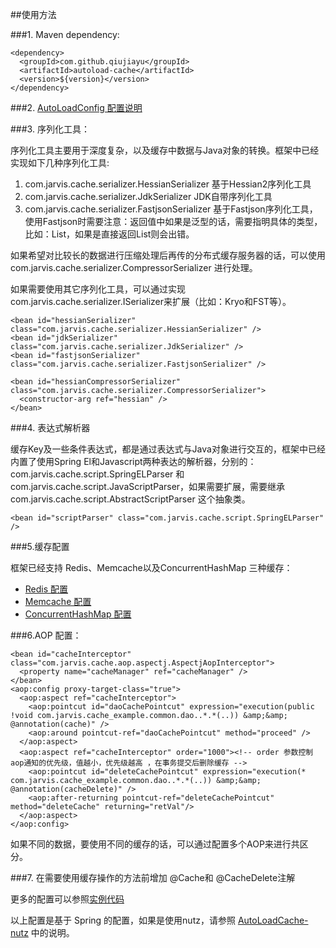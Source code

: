 ##使用方法


###1. Maven dependency:

    <dependency>
      <groupId>com.github.qiujiayu</groupId>
      <artifactId>autoload-cache</artifactId>
      <version>${version}</version>
    </dependency>

###2. [AutoLoadConfig 配置说明](AutoLoadConfig.md)

###3. 序列化工具：

序列化工具主要用于深度复杂，以及缓存中数据与Java对象的转换。框架中已经实现如下几种序列化工具:

1.  com.jarvis.cache.serializer.HessianSerializer 基于Hessian2序列化工具
2.  com.jarvis.cache.serializer.JdkSerializer JDK自带序列化工具
3.  com.jarvis.cache.serializer.FastjsonSerializer 基于Fastjson序列化工具，使用Fastjson时需要注意：返回值中如果是泛型的话，需要指明具体的类型，比如：List<User>，如果是直接返回List则会出错。

如果希望对比较长的数据进行压缩处理后再传的分布式缓存服务器的话，可以使用com.jarvis.cache.serializer.CompressorSerializer 进行处理。

如果需要使用其它序列化工具，可以通过实现com.jarvis.cache.serializer.ISerializer<Object>来扩展（比如：Kryo和FST等）。

    <bean id="hessianSerializer" class="com.jarvis.cache.serializer.HessianSerializer" />
    <bean id="jdkSerializer" class="com.jarvis.cache.serializer.JdkSerializer" />
    <bean id="fastjsonSerializer" class="com.jarvis.cache.serializer.FastjsonSerializer" />

    <bean id="hessianCompressorSerializer" class="com.jarvis.cache.serializer.CompressorSerializer">
      <constructor-arg ref="hessian" />
    </bean>

###4. 表达式解析器

缓存Key及一些条件表达式，都是通过表达式与Java对象进行交互的，框架中已经内置了使用Spring El和Javascript两种表达的解析器，分别的：com.jarvis.cache.script.SpringELParser 和 com.jarvis.cache.script.JavaScriptParser，如果需要扩展，需要继承com.jarvis.cache.script.AbstractScriptParser 这个抽象类。

    <bean id="scriptParser" class="com.jarvis.cache.script.SpringELParser" />

###5.缓存配置

框架已经支持 Redis、Memcache以及ConcurrentHashMap 三种缓存：

* [Redis 配置](JRedis.md)
* [Memcache 配置](Memcache.md)
* [ConcurrentHashMap 配置](ConcurrentHashMap.md)


###6.AOP 配置：

    <bean id="cacheInterceptor" class="com.jarvis.cache.aop.aspectj.AspectjAopInterceptor">
      <property name="cacheManager" ref="cacheManager" />
    </bean>
    <aop:config proxy-target-class="true">
      <aop:aspect ref="cacheInterceptor">
        <aop:pointcut id="daoCachePointcut" expression="execution(public !void com.jarvis.cache_example.common.dao..*.*(..)) &amp;&amp; @annotation(cache)" />
        <aop:around pointcut-ref="daoCachePointcut" method="proceed" />
      </aop:aspect>
      <aop:aspect ref="cacheInterceptor" order="1000"><!-- order 参数控制 aop通知的优先级，值越小，优先级越高 ，在事务提交后删除缓存 -->
        <aop:pointcut id="deleteCachePointcut" expression="execution(* com.jarvis.cache_example.common.dao..*.*(..)) &amp;&amp; @annotation(cacheDelete)" />
        <aop:after-returning pointcut-ref="deleteCachePointcut" method="deleteCache" returning="retVal"/>
      </aop:aspect>
    </aop:config>


如果不同的数据，要使用不同的缓存的话，可以通过配置多个AOP来进行共区分。


###7. 在需要使用缓存操作的方法前增加 @Cache和 @CacheDelete注解

更多的配置可以参照[实例代码](https://github.com/qiujiayu/cache-example)

以上配置是基于 Spring 的配置，如果是使用nutz，请参照 [AutoLoadCache-nutz](https://github.com/qiujiayu/AutoLoadCache-nutz) 中的说明。